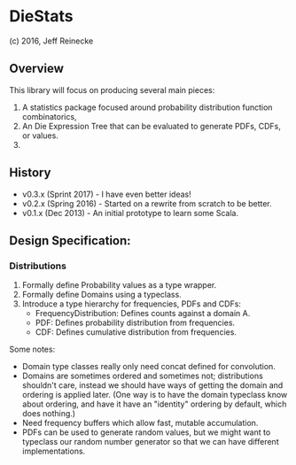 # DieStats
(c) 2016, Jeff Reinecke

## Overview

This library will focus on producing several main pieces:

1. A statistics package focused around probability distribution function combinatorics,
2. An Die Expression Tree that can be evaluated to generate PDFs, CDFs, or values.
3. 

## History

* v0.3.x (Sprint 2017) - I have even better ideas!
* v0.2.x (Spring 2016) - Started on a rewrite from scratch to be better.
* v0.1.x (Dec 2013) - An initial prototype to learn some Scala.

## Design Specification:

### Distributions

1. Formally define Probability values as a type wrapper.
2. Formally define Domains using a typeclass.
3. Introduce a type hierarchy for frequencies, PDFs and CDFs:
   - FrequencyDistribution: Defines counts against a domain A.
   - PDF: Defines probability distribution from frequencies.
   - CDF: Defines cumulative distribution from frequencies.

Some notes:

* Domain type classes really only need concat defined for convolution.
* Domains are sometimes ordered and sometimes not; distributions shouldn't care,
  instead we should have ways of getting the domain and ordering is applied later.
  (One way is to have the domain typeclass know about ordering, and have it have
   an "identity" ordering by default, which does nothing.)
* Need frequency buffers which allow fast, mutable accumulation.
* PDFs can be used to generate random values, but we might want to typeclass our
  random number generator so that we can have different implementations.